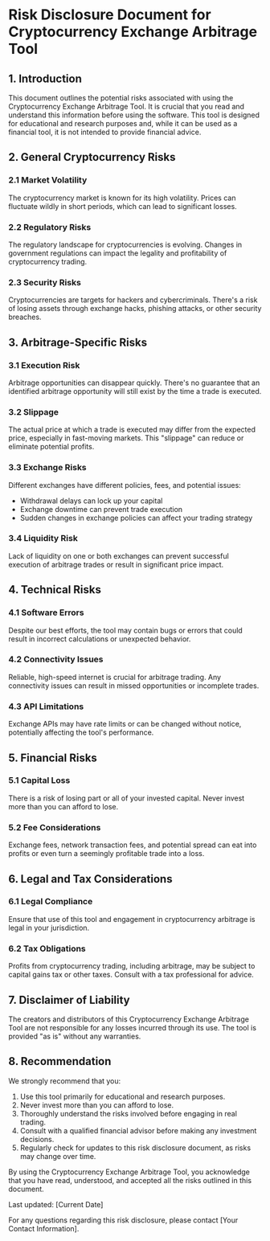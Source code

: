 # Risk Disclosure Document for Cryptocurrency Exchange Arbitrage Tool

## 1. Introduction

This document outlines the potential risks associated with using the Cryptocurrency Exchange Arbitrage Tool. It is crucial that you read and understand this information before using the software. This tool is designed for educational and research purposes and, while it can be used as a financial tool, it is not intended to provide financial advice.

## 2. General Cryptocurrency Risks

### 2.1 Market Volatility
The cryptocurrency market is known for its high volatility. Prices can fluctuate wildly in short periods, which can lead to significant losses.

### 2.2 Regulatory Risks
The regulatory landscape for cryptocurrencies is evolving. Changes in government regulations can impact the legality and profitability of cryptocurrency trading.

### 2.3 Security Risks
Cryptocurrencies are targets for hackers and cybercriminals. There's a risk of losing assets through exchange hacks, phishing attacks, or other security breaches.

## 3. Arbitrage-Specific Risks

### 3.1 Execution Risk
Arbitrage opportunities can disappear quickly. There's no guarantee that an identified arbitrage opportunity will still exist by the time a trade is executed.

### 3.2 Slippage
The actual price at which a trade is executed may differ from the expected price, especially in fast-moving markets. This "slippage" can reduce or eliminate potential profits.

### 3.3 Exchange Risks
Different exchanges have different policies, fees, and potential issues:
- Withdrawal delays can lock up your capital
- Exchange downtime can prevent trade execution
- Sudden changes in exchange policies can affect your trading strategy

### 3.4 Liquidity Risk
Lack of liquidity on one or both exchanges can prevent successful execution of arbitrage trades or result in significant price impact.

## 4. Technical Risks

### 4.1 Software Errors
Despite our best efforts, the tool may contain bugs or errors that could result in incorrect calculations or unexpected behavior.

### 4.2 Connectivity Issues
Reliable, high-speed internet is crucial for arbitrage trading. Any connectivity issues can result in missed opportunities or incomplete trades.

### 4.3 API Limitations
Exchange APIs may have rate limits or can be changed without notice, potentially affecting the tool's performance.

## 5. Financial Risks

### 5.1 Capital Loss
There is a risk of losing part or all of your invested capital. Never invest more than you can afford to lose.

### 5.2 Fee Considerations
Exchange fees, network transaction fees, and potential spread can eat into profits or even turn a seemingly profitable trade into a loss.

## 6. Legal and Tax Considerations

### 6.1 Legal Compliance
Ensure that use of this tool and engagement in cryptocurrency arbitrage is legal in your jurisdiction.

### 6.2 Tax Obligations
Profits from cryptocurrency trading, including arbitrage, may be subject to capital gains tax or other taxes. Consult with a tax professional for advice.

## 7. Disclaimer of Liability

The creators and distributors of this Cryptocurrency Exchange Arbitrage Tool are not responsible for any losses incurred through its use. The tool is provided "as is" without any warranties.

## 8. Recommendation

We strongly recommend that you:
1. Use this tool primarily for educational and research purposes.
2. Never invest more than you can afford to lose.
3. Thoroughly understand the risks involved before engaging in real trading.
4. Consult with a qualified financial advisor before making any investment decisions.
5. Regularly check for updates to this risk disclosure document, as risks may change over time.

By using the Cryptocurrency Exchange Arbitrage Tool, you acknowledge that you have read, understood, and accepted all the risks outlined in this document.

Last updated: [Current Date]

For any questions regarding this risk disclosure, please contact [Your Contact Information].
